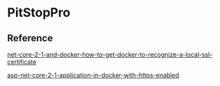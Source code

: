 # PitStopPro

## Reference
[net-core-2-1-and-docker-how-to-get-docker-to-recognize-a-local-ssl-certificate](https://mikewilliams.io/net-core-2-1-and-docker-how-to-get-docker-to-recognize-a-local-ssl-certificate-6e637e1e8800)  

[asp-net-core-2-1-application-in-docker-with-https-enabled](http://parsstudent.com/asp-net-core-2-1-application-in-docker-with-https-enabled/)  



